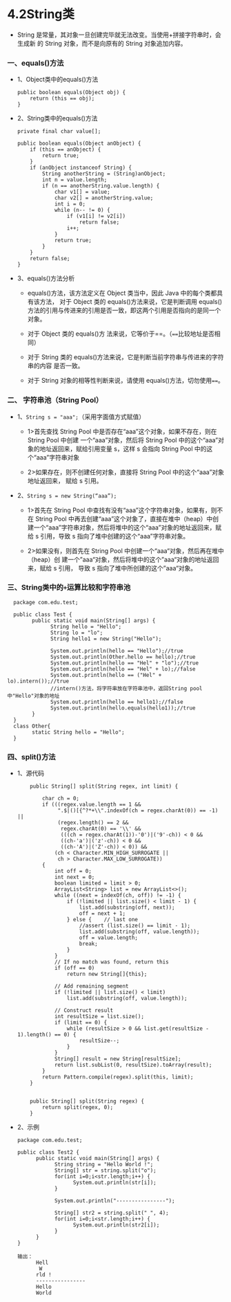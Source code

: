 # 4.2String类

* String 是常量，其对象一旦创建完毕就无法改变。当使用+拼接字符串时，会生成新 的 String 对象，而不是向原有的 String 对象追加内容。 

### 一、equals()方法

* 1、Object类中的equals()方法

      public boolean equals(Object obj) {
          return (this == obj);
      }

* 2、String类中的equals()方法

      private final char value[];
      
      public boolean equals(Object anObject) {
          if (this == anObject) {
              return true;
          }
          if (anObject instanceof String) {
              String anotherString = (String)anObject;
              int n = value.length;
              if (n == anotherString.value.length) {
                  char v1[] = value;
                  char v2[] = anotherString.value;
                  int i = 0;
                  while (n-- != 0) {
                      if (v1[i] != v2[i])
                          return false;
                      i++;
                  }
                  return true;
              }
          }
          return false;
      }

* 3、equals()方法分析

  *  equals()方法，该方法定义在 Object 类当中，因此 Java 中的每个类都具有该方法， 对于 Object 类的 equals()方法来说，它是判断调用 equals()方法的引用与传进来的引用是否一致，即这两个引用是否指向的是同一个对象。
  
  * 对于 Object 类的 equals()方 法来说，它等价于==。（`==`比较地址是否相同）
  
  * 对于 String 类的 equals()方法来说，它是判断当前字符串与传进来的字符串的内容 是否一致。
  
  * 对于 String 对象的相等性判断来说，请使用 equals()方法，切勿使用`==`。 
  
### 二、 字符串池（String Pool） 

* 1、`String s = "aaa";`（采用字面值方式赋值） 
  
     * 1>首先查找 String Pool 中是否存在“aaa”这个对象，如果不存在，则在 String Pool 中创建 一个“aaa”对象，然后将 String Pool 中的这个“aaa”对象的地址返回来，赋给引用变量 s，这样 s 会指向 String Pool 中的这个“aaa”字符串对象 
     
     * 2>如果存在，则不创建任何对象，直接将 String Pool 中的这个“aaa”对象地址返回来， 赋给 s 引用。

* 2、`String s = new String(“aaa”); `

     * 1>首先在 String Pool 中查找有没有“aaa”这个字符串对象，如果有，则不在 String Pool 中再去创建“aaa”这个对象了，直接在堆中（heap）中创建一个“aaa”字符串对象，然后将堆中的这个“aaa”对象的地址返回来，赋给 s 引用，导致 s 指向了堆中创建的这个“aaa”字符串对象。 
     
     * 2>如果没有，则首先在 String Pool 中创建一个“aaa“对象，然后再在堆中（heap）创 建一个”aaa“对象，然后将堆中的这个”aaa“对象的地址返回来，赋给 s 引用， 导致 s 指向了堆中所创建的这个”aaa“对象。 

### 三、String类中的`+`运算比较和字符串池

      package com.edu.test;

      public class Test {
            public static void main(String[] args) {
                  String hello = "Hello";
                  String lo = "lo";
                  String hello1 = new String("Hello");

                  System.out.println(hello == "Hello");//true
                  System.out.println(Other.hello == hello);//true
                  System.out.println(hello == "Hel" + "lo");//true
                  System.out.println(hello == "Hel" + lo);//false
                  System.out.println(hello == ("Hel" + lo).intern());//true
                  //intern()方法，将字符串放在字符串池中，返回String pool中"Hello"对象的地址
                  System.out.println(hello == hello1);//false
                  System.out.println(hello.equals(hello1));//true
            }
      }
      class Other{
            static String hello = "Hello";
      }


### 四、split()方法

* 1、源代码

          public String[] split(String regex, int limit) {

              char ch = 0;
              if (((regex.value.length == 1 &&
                   ".$|()[{^?*+\\".indexOf(ch = regex.charAt(0)) == -1) ||
                   (regex.length() == 2 &&
                    regex.charAt(0) == '\\' &&
                    (((ch = regex.charAt(1))-'0')|('9'-ch)) < 0 &&
                    ((ch-'a')|('z'-ch)) < 0 &&
                    ((ch-'A')|('Z'-ch)) < 0)) &&
                  (ch < Character.MIN_HIGH_SURROGATE ||
                   ch > Character.MAX_LOW_SURROGATE))
              {
                  int off = 0;
                  int next = 0;
                  boolean limited = limit > 0;
                  ArrayList<String> list = new ArrayList<>();
                  while ((next = indexOf(ch, off)) != -1) {
                      if (!limited || list.size() < limit - 1) {
                          list.add(substring(off, next));
                          off = next + 1;
                      } else {    // last one
                          //assert (list.size() == limit - 1);
                          list.add(substring(off, value.length));
                          off = value.length;
                          break;
                      }
                  }
                  // If no match was found, return this
                  if (off == 0)
                      return new String[]{this};

                  // Add remaining segment
                  if (!limited || list.size() < limit)
                      list.add(substring(off, value.length));

                  // Construct result
                  int resultSize = list.size();
                  if (limit == 0) {
                      while (resultSize > 0 && list.get(resultSize - 1).length() == 0) {
                          resultSize--;
                      }
                  }
                  String[] result = new String[resultSize];
                  return list.subList(0, resultSize).toArray(result);
              }
              return Pattern.compile(regex).split(this, limit);
          }


          public String[] split(String regex) {
              return split(regex, 0);
          }

* 2、示例

      package com.edu.test;

      public class Test2 {
            public static void main(String[] args) {
                  String string = "Hello World !";
                  String[] str = string.split("o");
                  for(int i=0;i<str.length;i++) {
                        System.out.println(str[i]);			
                  }

                  System.out.println("----------------");

                  String[] str2 = string.split(" ", 4);
                  for(int i=0;i<str.length;i++) {
                        System.out.println(str2[i]);			
                  }
            }
      }

      输出：      
            Hell
             W
            rld !
            ----------------
            Hello
            World


































